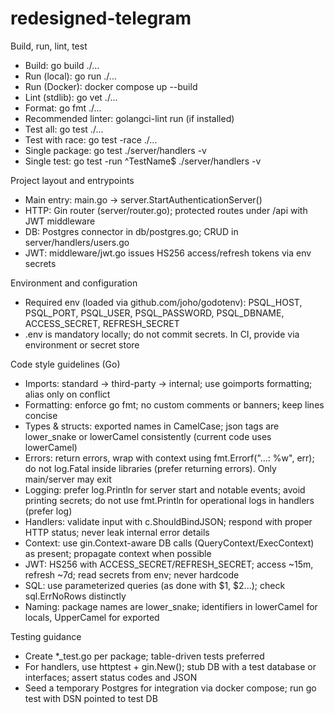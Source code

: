# redesigned-telegram

Build, run, lint, test
- Build: go build ./...
- Run (local): go run ./...
- Run (Docker): docker compose up --build
- Lint (stdlib): go vet ./...
- Format: go fmt ./...
- Recommended linter: golangci-lint run (if installed)
- Test all: go test ./...
- Test with race: go test -race ./...
- Single package: go test ./server/handlers -v
- Single test: go test -run ^TestName$ ./server/handlers -v

Project layout and entrypoints
- Main entry: main.go -> server.StartAuthenticationServer()
- HTTP: Gin router (server/router.go); protected routes under /api with JWT middleware
- DB: Postgres connector in db/postgres.go; CRUD in server/handlers/users.go
- JWT: middleware/jwt.go issues HS256 access/refresh tokens via env secrets

Environment and configuration
- Required env (loaded via github.com/joho/godotenv): PSQL_HOST, PSQL_PORT, PSQL_USER, PSQL_PASSWORD, PSQL_DBNAME, ACCESS_SECRET, REFRESH_SECRET
- .env is mandatory locally; do not commit secrets. In CI, provide via environment or secret store

Code style guidelines (Go)
- Imports: standard -> third-party -> internal; use goimports formatting; alias only on conflict
- Formatting: enforce go fmt; no custom comments or banners; keep lines concise
- Types & structs: exported names in CamelCase; json tags are lower_snake or lowerCamel consistently (current code uses lowerCamel)
- Errors: return errors, wrap with context using fmt.Errorf("...: %w", err); do not log.Fatal inside libraries (prefer returning errors). Only main/server may exit
- Logging: prefer log.Println for server start and notable events; avoid printing secrets; do not use fmt.Println for operational logs in handlers (prefer log)
- Handlers: validate input with c.ShouldBindJSON; respond with proper HTTP status; never leak internal error details
- Context: use gin.Context-aware DB calls (QueryContext/ExecContext) as present; propagate context when possible
- JWT: HS256 with ACCESS_SECRET/REFRESH_SECRET; access ~15m, refresh ~7d; read secrets from env; never hardcode
- SQL: use parameterized queries (as done with $1, $2...); check sql.ErrNoRows distinctly
- Naming: package names are lower_snake; identifiers in lowerCamel for locals, UpperCamel for exported

Testing guidance
- Create *_test.go per package; table-driven tests preferred
- For handlers, use httptest + gin.New(); stub DB with a test database or interfaces; assert status codes and JSON
- Seed a temporary Postgres for integration via docker compose; run go test with DSN pointed to test DB

